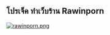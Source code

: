 ## โปรเจ็ค ทำเว็บร้าน Rawinporn  ##

[![rawinporn.png](https://i.postimg.cc/9fQBSDTZ/rawinporn.png)](https://postimg.cc/JsSJH4pz)